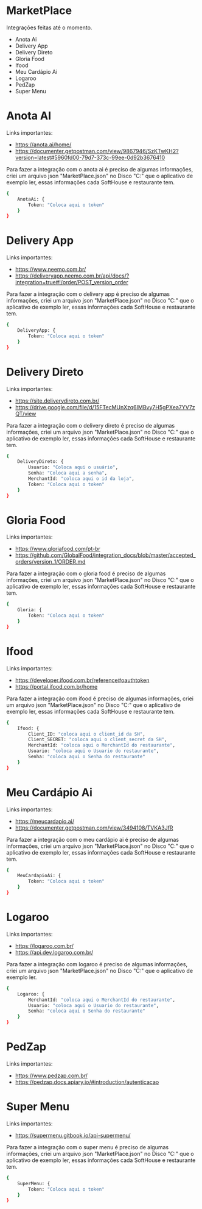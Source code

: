 # MarketPlace

Integrações feitas até o momento.

  - Anota Ai
  - Delivery App
  - Delivery Direto
  - Gloria Food
  - Ifood
  - Meu Cardápio Ai
  - Logaroo
  - PedZap
  - Super Menu
  
# Anota AI

Links importantes:
  - https://anota.ai/home/
  - https://documenter.getpostman.com/view/9867946/SzKTwKH2?version=latest#5960fd00-79d7-373c-99ee-0d92b3676410

Para fazer a integração com o anota ai é preciso de algumas informações, criei um arquivo json "MarketPlace.json" no Disco "C:\"  que o aplicativo de exemplo ler, essas informações cada SoftHouse e restaurante tem.  

```sh
{
	AnotaAi: {
		Token: "Coloca aqui o token"
	}
}
```

# Delivery App

Links importantes:
  - https://www.neemo.com.br/
  - https://deliveryapp.neemo.com.br/api/docs/?integration=true#!/order/POST_version_order

Para fazer a integração com o delivery app é preciso de algumas informações, criei um arquivo json "MarketPlace.json" no Disco "C:\"  que o aplicativo de exemplo ler, essas informações cada SoftHouse e restaurante tem.  

```sh
{
	DeliveryApp: {
		Token: "Coloca aqui o token"
	}
}
```

# Delivery Direto

Links importantes:
  - https://site.deliverydireto.com.br/
  - https://drive.google.com/file/d/15FTecMUnXzq6IMBvy7H5gPXea7YV7zQT/view

Para fazer a integração com o delivery direto é preciso de algumas informações, criei um arquivo json "MarketPlace.json" no Disco "C:\"  que o aplicativo de exemplo ler, essas informações cada SoftHouse e restaurante tem.  

```sh
{
	DeliveryDireto: {
		Usuario: "Coloca aqui o usuário",
		Senha: "Coloca aqui a senha",
		MerchantId: "coloca aqui o id da loja",
		Token: "Coloca aqui o token"
	}
}
```

# Gloria Food

Links importantes:
  - https://www.gloriafood.com/pt-br
  - https://github.com/GlobalFood/integration_docs/blob/master/accepted_orders/version_1/ORDER.md

Para fazer a integração com o gloria food é preciso de algumas informações, criei um arquivo json "MarketPlace.json" no Disco "C:\"  que o aplicativo de exemplo ler, essas informações cada SoftHouse e restaurante tem.  

```sh
{
	Gloria: {
		Token: "Coloca aqui o token"
	}
}
```

# Ifood

Links importantes:
  - https://developer.ifood.com.br/reference#oauthtoken
  - https://portal.ifood.com.br/home

Para fazer a integração com ifood é preciso de algumas informações, criei um arquivo json "MarketPlace.json" no Disco "C:\"  que o aplicativo de exemplo ler, essas informações cada SoftHouse e restaurante tem.  

```sh
{
	Ifood: {
		Client_ID: "coloca aqui o client_id da SH",
		Client_SECRET: "coloca aqui o client_secret da SH",
		MerchantId: "coloca aqui o MerchantId do restaurante",
		Usuario: "coloca aqui o Usuario do restaurante",
		Senha: "coloca aqui o Senha do restaurante"
	}
}
```

# Meu Cardápio Ai

Links importantes:
  - https://meucardapio.ai/
  - https://documenter.getpostman.com/view/3494108/TVKA3JfR

Para fazer a integração com o meu cardápio ai é preciso de algumas informações, criei um arquivo json "MarketPlace.json" no Disco "C:\"  que o aplicativo de exemplo ler, essas informações cada SoftHouse e restaurante tem.  

```sh
{
	MeuCardapioAi: {
		Token: "Coloca aqui o token"
	}
}
```

# Logaroo

Links importantes:
  - https://logaroo.com.br/
  - https://api.dev.logaroo.com.br/

Para fazer a integração com logaroo é preciso de algumas informações, criei um arquivo json "MarketPlace.json" no Disco "C:\"  que o aplicativo de exemplo ler.  

```sh
{
	Logaroo: {		
		MerchantId: "coloca aqui o MerchantId do restaurante",
		Usuario: "coloca aqui o Usuario do restaurante",
		Senha: "coloca aqui o Senha do restaurante"
	}
}
```

# PedZap

Links importantes:
  - https://www.pedzap.com.br/
  - https://pedzap.docs.apiary.io/#introduction/autenticacao



# Super Menu

Links importantes:
  - https://supermenu.gitbook.io/api-supermenu/  

Para fazer a integração com o super menu é preciso de algumas informações, criei um arquivo json "MarketPlace.json" no Disco "C:\"  que o aplicativo de exemplo ler, essas informações cada SoftHouse e restaurante tem.  

```sh
{
	SuperMenu: {
		Token: "Coloca aqui o token"
	}
}
```
